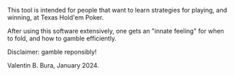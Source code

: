 This tool is intended for people that want to learn strategies for playing, and winning, at Texas Hold'em Poker.

After using this software extensively, one gets an "innate feeling" for when to fold, and how to gamble efficiently.

Disclaimer: gamble reponsibly!



Valentin B. Bura, January 2024. 
